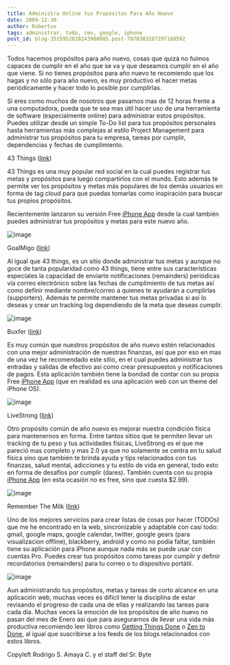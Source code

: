 ```yaml
---
title: Administra Online tus Propósitos Para Año Nuevo
date: 2009-12-30
author: Robertux
tags: administrar, todo, zen, google, iphone
post_id: blog-3515952828243908885.post-7870303207297160592
---
```


Todos hacemos propósitos para año nuevo, cosas que quizá no fuimos capaces de cumplir en el año que se va y que deseamos cumplir en el año que viene. Si no tienes propósitos para año nuevo te recomiendo que los hagas y no sólo para año nuevo, es muy productivo el hacer metas periódicamente y hacer todo lo posible por cumplirlas.

Si eres como muchos de nosotros que pasamos mas de 12 horas frente a una computadora, pueda que te sea mas útil hacer uso de una herramienta de software (especialmente online) para administrar estos propósitos. Puedes utilizar desde un simple To-Do list para tus propósitos personales hasta herramientas más complejas al estilo Project Management para administrar tus propósitos para tu empresa, tareas por cumplir, dependencias y fechas de cumplimiento.

43 Things ([link](https://www.43things.com/))

43 Things es una muy popular red social en la cual puedes registrar tus metas y propósitos para luego compartirlos con el mundo. Esto además te permite ver los propósitos y metas más populares de los demás usuarios en forma de tag cloud para que puedas tomarlas como inspiración para buscar tus propios propósitos.

Recientemente lanzaron su versión Free [iPhone App](https://br.43things.com/resolutions/iphone) desde la cual también puedes administrar tus propósitos y metas para este nuevo año.

![image](https://docs.google.com/File?id=djh57d7_27fjzvcpdg_b)  

GoalMigo ([link](https://www.goalmigo.com/))

Al igual que 43 things, es un sitio donde administrar tus metas y aunque no goce de tanta popularidad como 43 things, tiene entre sus características especiales la capacidad de enviarte notificaciones (remainders) periódicas vía correo electrónico sobre las fechas de cumplimiento de tus metas así como definir mediante nombre/correo a quienes te ayudarán a cumplirlas (supporters). Además te permite mantener tus metas privadas si así lo deseas y crear un tracking log dependiendo de la meta que deseas cumplir.

![image](https://docs.google.com/File?id=djh57d7_28fs3wzxfj_b)  

Buxfer ([link](https://www.buxfer.com/))

Es muy común que nuestros propósitos de año nuevo estén relacionados con una mejor administración de nuestras finanzas, así que por eso en mas de una vez he recomendado este sitio, en el cual puedes administrar tus entradas y salidas de efectivo así como crear presupuestos y notificaciones de pagos. Esta aplicación también tiene la bondad de contar con su propia Free [iPhone App](https://www.buxfer.com/iphone/#_login-form-7-tab) (que en realidad es una aplicación web con un theme del iPhone OS).

![image](https://docs.google.com/File?id=djh57d7_30gx5f5tdx_b)  

LiveStrong ([link](https://www.livestrong.com/))

Otro propósito común de año nuevo es mejorar nuestra condición física para mantenernos en forma. Entre tantos sitios que te permiten llevar un tracking de tu peso y tus actividades físicas, LiveStrong es el que me pareció mas completo y mas 2.0 ya que no solamente se centra en tu salud física sino que también te brinda ayuda y tips relacionados con tus finanzas, salud mental, adicciones y tu estilo de vida en general, todo esto en forma de desafíos por cumplir (dares). También cuenta con su propia [iPhone App](https://www.livestrong.com/thedailyplate/iphone-calorie-tracker/) (en esta ocasión no es free, sino que cuesta $2.99).

![image](https://docs.google.com/File?id=djh57d7_29cm7q7td8_b)  

Remember The Milk ([link](https://www.rememberthemilk.com/))

Uno de los mejores servicios para crear listas de cosas por hacer (TODOs) que me he encontrado en la web, sincronizable y adaptable con casi todo: gmail, google maps, google calendar, twitter, google gears (para visualizacion offline), blackberry, android y como no podía faltar, también tiene su aplicación para iPhone aunque nada más se puede usar con cuentas Pro. Puedes crear tus propósitos como tareas por cumplir y definir recordatorios (remainders) para tu correo o tu dispositivo portátil.

![image](https://docs.google.com/File?id=djh57d7_319s35gfcm_b)  

Aun administrando tus propósitos, metas y tareas de corto alcance en una aplicación web, muchas veces es difícil tener la disciplina de estar revisando el progreso de cada una de ellas y realizando las tareas para cada día. Muchas veces la emoción de los propósitos de año nuevo no pasan del mes de Enero así que para asegurarnos de llevar una vida más productiva recomiendo leer libros como [Getting Things Done](https://www.amazon.com/Getting-Things-Done-Stress-Free-Productivity/dp/0142000280) o [Zen to Done](https://www.amazon.com/Zen-Done-Ultimate-mple-Productivity/dp/1438258488/ref=sr_1_1?ie=UTF8&s=books&qid=1261855933&sr=1-1), al igual que suscribirse a los feeds de los blogs relacionados con estos libros.

Copyleft Rodrigo S. Amaya C. y el staff del Sr. Byte